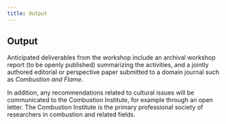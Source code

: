 ```yaml
---
title: Output
---
```


## Output

Anticipated deliverables from the workshop include an archival workshop report (to be openly published) summarizing the activities, and a jointly authored editorial or perspective paper submitted to a domain journal such as _Combustion and Flame_.

In addition, any recommendations related to cultural issues will be communicated to the Combustion Institute, for example through an open letter. The Combustion Institute is the primary professional society of researchers in combustion and related fields.
